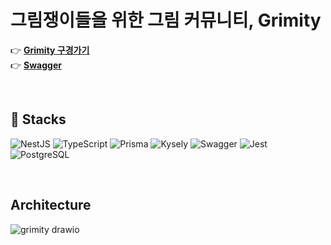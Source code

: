 # 그림쟁이들을 위한 그림 커뮤니티, Grimity

👉 [**Grimity 구경가기**](https://www.grimity.com/)
<br/>
👉 [**Swagger**](https://api.grimity.com/api)

<br/>

## 🚀 Stacks
![NestJS](https://img.shields.io/badge/NestJS-131010?style=for-the-badge&logo=NestJS&logoColor=E0234E)
![TypeScript](https://img.shields.io/badge/TypeScript-3178C6?style=for-the-badge&logo=typescript&logoColor=white)
![Prisma](https://img.shields.io/badge/Prisma-9694FF?style=for-the-badge&logo=Prisma&logoColor=2D3748)
![Kysely](https://img.shields.io/badge/kysely-4169E1?style=for-the-badge)
![Swagger](https://img.shields.io/badge/Swagger-85EA2D?style=for-the-badge&logo=swagger&logoColor=black)
![Jest](https://img.shields.io/badge/Jest-C21325?style=for-the-badge&logo=Jest&logoColor=white)
![PostgreSQL](https://img.shields.io/badge/PostgreSQL-4169E1?style=for-the-badge&logo=postgresql&logoColor=white)

<br/>

## Architecture

![grimity drawio](https://github.com/user-attachments/assets/46aacb7d-27cc-4d2b-9975-64815c83fe12)


<br/>

